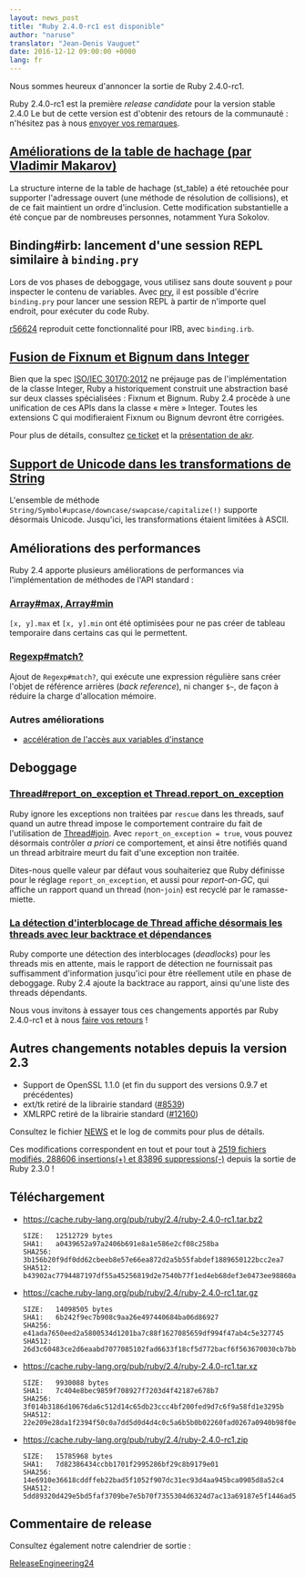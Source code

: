 ```yaml
---
layout: news_post
title: "Ruby 2.4.0-rc1 est disponible"
author: "naruse"
translator: "Jean-Denis Vauguet"
date: 2016-12-12 09:00:00 +0000
lang: fr
---
```


Nous sommes heureux d'annoncer la sortie de Ruby 2.4.0-rc1.

Ruby 2.4.0-rc1 est la première *release candidate* pour la version stable 2.4.0
Le but de cette version est d'obtenir des retours de la communauté : n'hésitez
pas à nous [envoyer vos remarques](https://bugs.ruby-lang.org/projects/ruby/wiki/HowToReport).

## [Améliorations de la table de hachage (par Vladimir Makarov)](https://bugs.ruby-lang.org/issues/12142)

La structure interne de la table de hachage (st_table) a été retouchée pour
supporter l'adressage ouvert (une méthode de résolution de collisions), et
de ce fait maintient un ordre d'inclusion. Cette modification substantielle
a été conçue par de nombreuses personnes, notamment Yura Sokolov.

## Binding#irb: lancement d'une session REPL similaire à `binding.pry`

Lors de vos phases de deboggage, vous utilisez sans doute souvent `p` pour
inspecter le contenu de variables. Avec [pry](https://github.com/pry/pry),
il est possible d'écrire `binding.pry` pour lancer une session REPL à partir
de n'importe quel endroit, pour exécuter du code Ruby.

[r56624](https://github.com/ruby/ruby/commit/493e48897421d176a8faf0f0820323d79ecdf94a)
reproduit cette fonctionnalité pour IRB, avec `binding.irb`.

## [Fusion de Fixnum et Bignum dans Integer](https://bugs.ruby-lang.org/issues/12005)

Bien que la spec [ISO/IEC 30170:2012](http://www.iso.org/iso/iso_catalogue/catalogue_tc/catalogue_detail.htm?csnumber=59579)
ne préjauge pas de l'implémentation de la classe Integer, Ruby a historiquement
construit une abstraction basé sur deux classes spécialisées : Fixnum et Bignum.
Ruby 2.4 procède à une unification de ces APIs dans la classe « mère » Integer.
Toutes les extensions C qui modifieraient Fixnum ou Bignum devront être corrigées.

Pour plus de détails, consultez [ce ticket](https://bugs.ruby-lang.org/issues/12005)
et la [présentation de akr](http://www.a-k-r.org/pub/2016-09-08-rubykaigi-unified-integer.pdf).

## [Support de Unicode dans les transformations de String](https://bugs.ruby-lang.org/issues/10085)

L'ensemble de méthode `String/Symbol#upcase/downcase/swapcase/capitalize(!)`
supporte désormais Unicode. Jusqu'ici, les transformations étaient limitées
à ASCII.

## Améliorations des performances

Ruby 2.4 apporte plusieurs améliorations de performances via l'implémentation
de méthodes de l'API standard :

### [Array#max, Array#min](https://bugs.ruby-lang.org/issues/12172)

`[x, y].max` et `[x, y].min` ont été optimisées pour ne pas créer de tableau
temporaire dans certains cas qui le permettent.

### [Regexp#match?](https://bugs.ruby-lang.org/issues/8110)

Ajout de `Regexp#match?`, qui exécute une expression régulière sans créer l'objet
de référence arrières (*back reference*), ni changer `$~`, de façon à réduire la
charge d'allocation mémoire.

### Autres améliorations

* [accélération de l'accès aux variables d'instance](https://bugs.ruby-lang.org/issues/12274)

## Deboggage

### [Thread#report_on_exception et Thread.report_on_exception](https://bugs.ruby-lang.org/issues/6647)

Ruby ignore les exceptions non traitées par `rescue` dans les threads, sauf
quand un autre thread impose le comportement contraire du fait de l'utilisation
de [Thread#join](https://ruby-doc.org/core-2.4.0/Thread.html#method-i-join). Avec
`report_on_exception = true`, vous pouvez désormais contrôler *a priori* ce
comportement, et ainsi être notifiés quand un thread arbitraire meurt du fait
d'une exception non traitée.

Dites-nous quelle valeur par défaut vous souhaiteriez que Ruby définisse pour
le réglage `report_on_exception`, et aussi pour *report-on-GC*, qui affiche un
rapport quand un thread (non-`join`) est recyclé par le ramasse-miette.

### [La détection d'interblocage de Thread affiche désormais les threads avec leur backtrace et dépendances](https://bugs.ruby-lang.org/issues/8214)

Ruby comporte une détection des interblocages (*deadlocks*) pour les threads
mis en attente, mais le rapport de détection ne fournissait pas suffisamment
d'information jusqu'ici pour être réellement utile en phase de deboggage.
Ruby 2.4 ajoute la backtrace au rapport, ainsi qu'une liste des threads
dépendants.

Nous vous invitons à essayer tous ces changements apportés par Ruby 2.4.0-rc1
et à nous [faire vos retours](https://bugs.ruby-lang.org/projects/ruby/wiki/HowToReport) !

## Autres changements notables depuis la version 2.3

* Support de OpenSSL 1.1.0 (et fin du support des versions 0.9.7 et précédentes)
* ext/tk retiré de la librairie standard ([#8539](https://bugs.ruby-lang.org/issues/8539))
* XMLRPC retiré de la librairie standard ([#12160](https://bugs.ruby-lang.org/issues/12160))

Consultez le fichier [NEWS](https://github.com/ruby/ruby/blob/v2_4_0_rc1/NEWS)
et le log de commits pour plus de détails.

Ces modifications correspondent en tout et pour tout à
[2519 fichiers modifiés, 288606 insertions(+) et 83896 suppressions(-)](https://github.com/ruby/ruby/compare/v2_3_0...v2_4_0_rc1)
depuis la sortie de Ruby 2.3.0 !

## Téléchargement

* <https://cache.ruby-lang.org/pub/ruby/2.4/ruby-2.4.0-rc1.tar.bz2>

      SIZE:   12512729 bytes
      SHA1:   a0439652a97a2406b691e8a1e586e2cf08c258ba
      SHA256: 3b156b20f9df0dd62cbeeb8e57e66ea872d2a5b55fabdef1889650122bcc2ea7
      SHA512: b43902ac7794487197df55a45256819d2e7540b77f1ed4eb68def3e0473ee98860a400862075bafadbde74f242e1dfe36a18cd6fe05ac42aae1ea6dddc9978ce

* <https://cache.ruby-lang.org/pub/ruby/2.4/ruby-2.4.0-rc1.tar.gz>

      SIZE:   14098505 bytes
      SHA1:   6b242f9ec7b908c9aa26e497440684ba06d86927
      SHA256: e41ada7650eed2a5800534d1201ba7c88f1627085659df994f47ab4c5e327745
      SHA512: 26d3c60483ce2d6eaabd7077085102fad6633f18cf5d772bacf6f563670030cb7bba22d54d8b7dfa5eac8b52990371c4a6ad1c095dff6f6b3a7bbe1a8ffb3754

* <https://cache.ruby-lang.org/pub/ruby/2.4/ruby-2.4.0-rc1.tar.xz>

      SIZE:   9930088 bytes
      SHA1:   7c404e8bec9859f708927f7203d4f42187e678b7
      SHA256: 3f014b3186d10676da6c512d14c65db23ccc4bf200fed9d7c6f9a58fd1e3295b
      SHA512: 22e209e28da1f2394f50c0a7dd5d0d4d4c0c5a6b5b0b02260fad0267a0940b98f0e2b0f36a44f87d1612555cb3022f43cd136a5186c7f87650aa20264408d415

* <https://cache.ruby-lang.org/pub/ruby/2.4/ruby-2.4.0-rc1.zip>

      SIZE:   15785968 bytes
      SHA1:   7d82386434ccbb1701f2995286bf29c8b9179e01
      SHA256: 14e6910e36618cddffeb22bad5f1052f907dc31ec93d4aa945bca0905d8a52c4
      SHA512: 5dd89320d429e5bd5faf3709be7e5b70f7355304d6324d7ac13a69187e5f1446ad5988c8186bc33f4fea8934288294f9d16fea173f39b2b39967746c4b03d1d4

## Commentaire de release

Consultez également notre calendrier de sortie :

[ReleaseEngineering24](https://bugs.ruby-lang.org/projects/ruby-master/wiki/ReleaseEngineering24)
